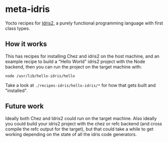 # meta-idris

Yocto recipes for [Idris2](https://www.idris-lang.org/), a purely functional programming language with first class types.

## How it works

This has recipes for installing Chez and idris2 on the host machine, and an example recipe to build a "Hello World" idris2 project with the Node backend, then you can run the project on the target machine with:

```
node /usr/lib/hello-idris/hello
```

Take a look at `./recipes-idris/hello-idris/*` for how that gets built and "installed".

## Future work

Ideally both Chez and Idris2 could run on the target machine. Also ideally you could build your idris2 project with the chez or refc backend (and cross compile the refc output for the target), but that could take a while to get working depending on the state of all the idris code generators.
